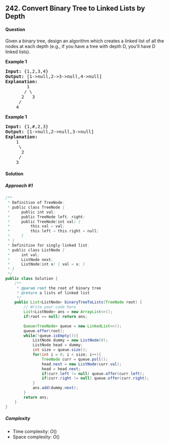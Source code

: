 ## 242. Convert Binary Tree to Linked Lists by Depth
#### Question
Given a binary tree, design an algorithm which creates a linked list of all the nodes at each depth (e.g., if you have a tree with depth D, you'll have D linked lists).

**Example 1**
<pre>
<b>Input:</b> {1,2,3,4}
<b>Output:</b> [1->null,2->3->null,4->null]
<b>Explanation:</b>
        1
       / \
      2   3
     /
    4
</pre>
**Example 1**
<pre>
<b>Input:</b> {1,#,2,3}
<b>Output:</b> [1->null,2->null,3->null]
<b>Explanation:</b>
    1
     \
      2
     /
    3
</pre>

#### Solution
##### Approach #1

```java
/**
 * Definition of TreeNode:
 * public class TreeNode {
 *     public int val;
 *     public TreeNode left, right;
 *     public TreeNode(int val) {
 *         this.val = val;
 *         this.left = this.right = null;
 *     }
 * }
 * Definition for singly-linked list.
 * public class ListNode {
 *     int val;
 *     ListNode next;
 *     ListNode(int x) { val = x; }
 * }
 */
public class Solution {
    /**
     * @param root the root of binary tree
     * @return a lists of linked list
     */
    public List<ListNode> binaryTreeToLists(TreeNode root) {
        // Write your code here
        List<ListNode> ans = new ArrayList<>();
        if(root == null) return ans;
        
        Queue<TreeNode> queue = new LinkedList<>();
        queue.offer(root);
        while(!queue.isEmpty()){
            ListNode dummy = new ListNode(0);
            ListNode head = dummy;
            int size = queue.size();
            for(int i = 0; i < size; i++){
                TreeNode curr = queue.poll();
                head.next = new ListNode(curr.val);
                head = head.next;
                if(curr.left != null) queue.offer(curr.left);
                if(curr.right != null) queue.offer(curr.right);
            }
            ans.add(dummy.next);
        }
        return ans;
    }
}
```
##### Complexity

* Time complexity: $O()$
* Space complexity: $O()$